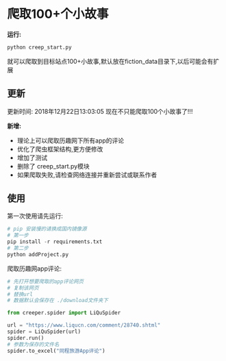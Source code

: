 # 爬取100+个小故事

**运行:**

```python
python creep_start.py
```

就可以爬取到目标站点100+小故事,默认放在fiction_data目录下,以后可能会有扩展

## 更新

更新时间: 2018年12月22日13:03:05
现在不只能爬取100个小故事了!!!

**新增:**

- 理论上可以爬取历趣网下所有app的评论
- 优化了爬虫框架结构,更方便修改
- 增加了测试
- 删除了 creep_start.py模块
- 如果爬取失败,请检查网络连接并重新尝试或联系作者

## 使用

第一次使用请先运行:

```python
# pip 安装慢的请换成国内镜像源
# 第一步
pip install -r requirements.txt
# 第二步
python addProject.py
```

爬取历趣网app评论:

```python
# 先打开想要爬取的app评论网页
# 复制该网页
# 替换url
# 数据默认会保存在 ./download文件夹下

from creeper.spider import LiQuSpider

url = "https://www.liqucn.com/comment/28740.shtml"
spider = LiQuSpider(url)
spider.run()
# 参数为保存的文件名
spider.to_excel("同程旅游App评论")
```